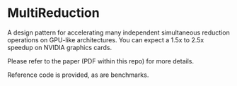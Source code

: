 # MultiReduction

A design pattern for accelerating many independent simultaneous reduction operations on GPU-like architectures. You can expect a 1.5x to 2.5x speedup on NVIDIA graphics cards. 

Please refer to the paper (PDF within this repo) for more details. 

Reference code is provided, as are benchmarks. 

